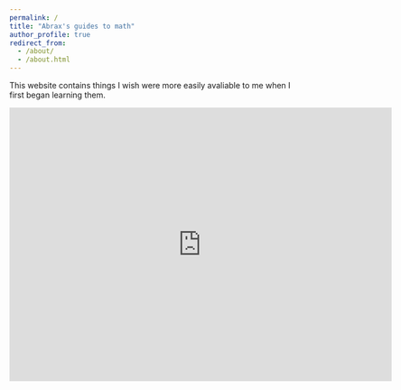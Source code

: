 ```yaml
---
permalink: /
title: "Abrax's guides to math"
author_profile: true
redirect_from: 
  - /about/
  - /about.html
---
```


This website contains things I wish were more easily avaliable to me when I first began learning them. 

<iframe scrolling="no" title="Trilinear polars" src="https://www.geogebra.org/material/iframe/id/m79nt9sa/width/677/height/485/border/888888/sfsb/true/smb/false/stb/false/stbh/false/ai/false/asb/false/sri/false/rc/false/ld/false/sdz/false/ctl/false" width="677px" height="485px" style="border:0px;"> </iframe>
